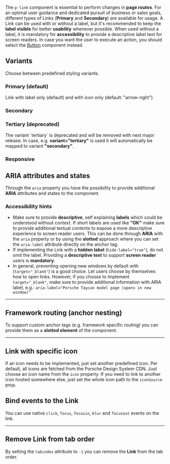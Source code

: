 <ComponentHeading name="Link"></ComponentHeading>

The `p-link` component is essential to perform changes in **page routes**. For an optimal user guidance and dedicated
pursuit of business or sales goals, different types of Links (**Primary** and **Secondary**) are available for usage. A
Link can be used with or without a label, but it's recommended to keep the **label visible** for better **usability**
whenever possible. When used without a label, it is mandatory for **accessibility** to provide a descriptive label text
for screen readers. In case you want the user to execute an action, you should select the [Button](components/button)
component instead.

<TableOfContents></TableOfContents>

## Variants

Choose between predefined styling variants.

### Primary (default)

Link with label only (default) and with icon only (default: "arrow-right").

<Playground :markup="buttons()" :config="config"></Playground>

### Secondary

<Playground :markup="buttons('secondary')" :config="config"></Playground>

### Tertiary (deprecated)

<Notification heading="Important note" state="error">
  The variant `tertiary` is deprecated and will be removed with next major release.
  In case, e.g. <b>variant="tertiary"</b> is used it will automatically be mapped to variant <b>"secondary"</b>.
</Notification>

<Playground :markup="buttons('tertiary')" :config="config"></Playground>

### Responsive

<Playground :markup="responsive" :config="config"></Playground>

## ARIA attributes and states

Through the `aria` property you have the possibility to provide additional **ARIA** attributes and states to the
component.

<Playground :markup="accessibility" :config="config"></Playground>

### <A11yIcon></A11yIcon> Accessibility hints

- Make sure to provide **descriptive**, self explaining **labels** which could be understood without context. If short
  labels are used like **"OK"** make sure to provide additional textual contents to expose a more descriptive experience
  to screen reader users. This can be done through **ARIA** with the `aria` property or by using the **slotted**
  approach where you can set the `aria-label` attribute directly on the anchor tag.
- If implementing the Link with a **hidden label** (`hide-label="true"`), do not omit the label. Providing a
  **descriptive text** to support **screen reader** users is **mandatory**.
- In general, preventing opening new windows by default with (`target="_blank"`) is a good choice. Let users choose by
  themselves how to open links. However, if you choose to implement `target="_blank"`, make sure to provide additional
  information with ARIA label, e.g.: `aria-label="Porsche Taycan model page (opens in new window)"`

---

## Framework routing (anchor nesting)

To support custom anchor tags (e.g. framework specific routing) you can provide them as a **slotted element** of the
component.

<Playground :markup="routing" :config="config"></Playground>

---

## Link with specific icon

If an icon needs to be implemented, just set another predefined icon. Per default, all icons are fetched from the
Porsche Design System CDN. Just choose an icon name from the `icon` property. If you need to link to another icon hosted
somewhere else, just set the whole icon path to the `iconSource` prop.

<Playground :markup="icon" :config="config"></Playground>

## Bind events to the Link

You can use native `click`, `focus`, `focusin`, `blur` and `focusout` events on the link.

<Playground :markup="events" :config="config"></Playground>

---

## Remove Link from tab order

By setting the `tabindex` attribute to `-1` you can remove the **Link** from the tab order.

<Playground :markup="taborder" :config="config"></Playground>

<script lang="ts">
import Vue from 'vue';
import Component from 'vue-class-component';

@Component
export default class Code extends Vue {
  config = { themeable: true, spacing: 'inline' };
  
  buttons(value: string) {
    const attr = value ? ` variant="${value}"` : '';
    return `<p-link${attr} href="https://porsche.com">Some label</p-link>
<p-link${attr} href="https://porsche.com" hide-label="true" icon="arrow-right">Some label</p-link>`;
    }

  responsive =
`<p-link variant="primary" href="https://porsche.com" hide-label="{ base: true, s: false }" icon="arrow-right">Some label</p-link>
<p-link variant="secondary" href="https://porsche.com" hide-label="{ base: true, m: false }" icon="arrow-right">Some label</p-link>`;

  accessibility = 
`<p-link href="https://porsche.com" aria="{ 'aria-label': 'Some more descriptive label' }">Some label</p-link>`;

  routing =
`<p-link>
  <a href="https://porsche.com">Some label</a>
</p-link>`;

  icon =
`<p-link href="https://porsche.com" icon="phone">Some label</p-link>
<p-link href="https://porsche.com" icon-source="${require('../../assets/icon-custom-kaixin.svg')}" hide-label="true">Some label</p-link>`;

  events =
`<p-link
  href="https://porsche.com"
  onclick="alert('click'); return false;"
  onfocus="console.log('focus')"
  onfocusin="console.log('focusin')"
  onblur="console.log('blur')"
  onfocusout="console.log('focusout')"
>Some label</p-link>`;

  taborder =
`<p-link href="https://porsche.com">Some label</p-link>
<p-link href="https://porsche.com" tabindex="-1">Some label</p-link>
<p-link href="https://porsche.com">Some label</p-link>`;
}
</script>

<style scoped lang="scss">
  .example-link {
    display: inline-block;
    outline: none;
    text-decoration: none;
  }
</style>
